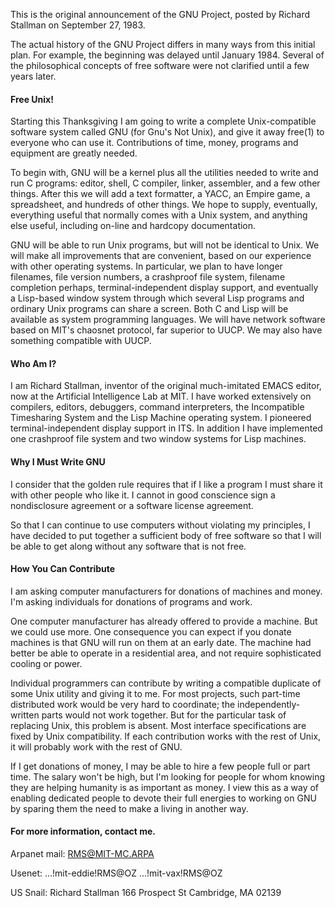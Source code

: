 
This is the original announcement of the GNU Project, posted by Richard Stallman on September 27, 1983.

The actual history of the GNU Project differs in many ways from this initial plan. For example, the beginning was delayed until January 1984. Several of the philosophical concepts of free software were not clarified until a few years later.

#### Free Unix!

Starting this Thanksgiving I am going to write a complete Unix-compatible software system called GNU (for Gnu's Not Unix), and give it away free(1) to everyone who can use it. Contributions of time, money, programs and equipment are greatly needed.

To begin with, GNU will be a kernel plus all the utilities needed to write and run C programs: editor, shell, C compiler, linker, assembler, and a few other things. After this we will add a text formatter, a YACC, an Empire game, a spreadsheet, and hundreds of other things. We hope to supply, eventually, everything useful that normally comes with a Unix system, and anything else useful, including on-line and hardcopy documentation.

GNU will be able to run Unix programs, but will not be identical to Unix. We will make all improvements that are convenient, based on our experience with other operating systems. In particular, we plan to have longer filenames, file version numbers, a crashproof file system, filename completion perhaps, terminal-independent display support, and eventually a Lisp-based window system through which several Lisp programs and ordinary Unix programs can share a screen. Both C and Lisp will be available as system programming languages. We will have network software based on MIT's chaosnet protocol, far superior to UUCP. We may also have something compatible with UUCP.

#### Who Am I?

I am Richard Stallman, inventor of the original much-imitated EMACS editor, now at the Artificial Intelligence Lab at MIT. I have worked extensively on compilers, editors, debuggers, command interpreters, the Incompatible Timesharing System and the Lisp Machine operating system. I pioneered terminal-independent display support in ITS. In addition I have implemented one crashproof file system and two window systems for Lisp machines.

#### Why I Must Write GNU

I consider that the golden rule requires that if I like a program I must share it with other people who like it. I cannot in good conscience sign a nondisclosure agreement or a software license agreement.

So that I can continue to use computers without violating my principles, I have decided to put together a sufficient body of free software so that I will be able to get along without any software that is not free.

#### How You Can Contribute

I am asking computer manufacturers for donations of machines and money. I'm asking individuals for donations of programs and work.

One computer manufacturer has already offered to provide a machine. But we could use more. One consequence you can expect if you donate machines is that GNU will run on them at an early date. The machine had better be able to operate in a residential area, and not require sophisticated cooling or power.

Individual programmers can contribute by writing a compatible duplicate of some Unix utility and giving it to me. For most projects, such part-time distributed work would be very hard to coordinate; the independently-written parts would not work together. But for the particular task of replacing Unix, this problem is absent. Most interface specifications are fixed by Unix compatibility. If each contribution works with the rest of Unix, it will probably work with the rest of GNU.

If I get donations of money, I may be able to hire a few people full or part time. The salary won't be high, but I'm looking for people for whom knowing they are helping humanity is as important as money. I view this as a way of enabling dedicated people to devote their full energies to working on GNU by sparing them the need to make a living in another way.

#### For more information, contact me.

Arpanet mail:
RMS@MIT-MC.ARPA

Usenet:
...!mit-eddie!RMS@OZ
...!mit-vax!RMS@OZ

US Snail:
Richard Stallman
166 Prospect St
Cambridge, MA 02139
